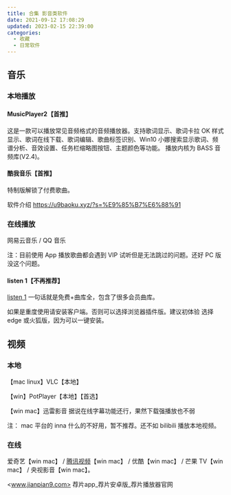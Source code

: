 ```yaml
---
title: 合集 影音类软件
date: 2021-09-12 17:08:29
updated: 2023-02-15 22:39:00
categories:
  - 收藏
  - 日常软件
---
```


## 音乐

### 本地播放

#### MusicPlayer2【首推】

这是一款可以播放常见音频格式的音频播放器。支持歌词显示、歌词卡拉 OK 样式显示、歌词在线下载、歌词编辑、歌曲标签识别、Win10 小娜搜索显示歌词、频谱分析、音效设置、任务栏缩略图按钮、主题颜色等功能。 播放内核为 BASS 音频库(V2.4)。

#### 酷我音乐【首推】

特制版解锁了付费歌曲。

软件介绍 <https://u9baoku.xyz/?s=%E9%85%B7%E6%88%91>

### 在线播放

网易云音乐 / QQ 音乐

注：目前使用 App 播放歌曲都会遇到 VIP 试听但是无法跳过的问题。还好 PC 版没这个问题。

#### listen 1【不再推荐】

[listen 1](http://listen1.github.io/listen1/) 一句话就是免费+曲库全，包含了很多会员曲库。

如果是重度使用请安装客户端。否则可以选择浏览器插件版。建议初体验 选择 edge 或火狐版，因为可以一键安装。

## 视频

### 本地

【mac linux】VLC【本地】

【win】PotPlayer【本地】【首选】

【win mac】迅雷影音 据说在线字幕功能还行，果然下载强播放也不弱

注： mac 平台的 inna 什么的不好用，暂不推荐。还不如 bilibili 播放本地视频。

### 在线

爱奇艺【win mac】 / [腾讯视频](http://v.qq.com)【win mac】 / 优酷【win mac】 / 芒果 TV【win mac】 / 央视影音【win mac】。

<www.jianpian9.com>
荐片app_荐片安卓版_荐片播放器官网
